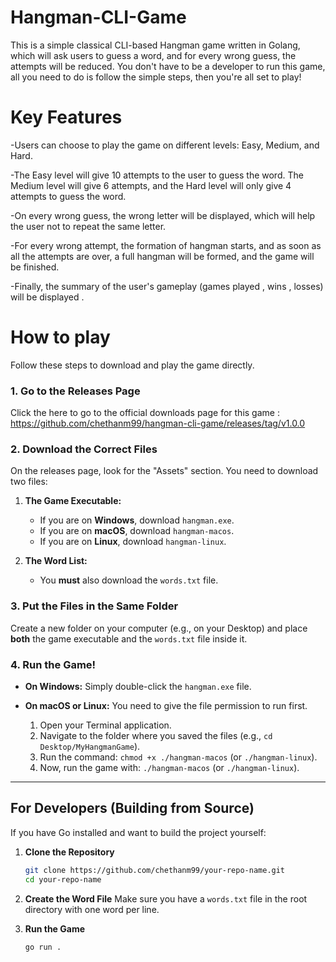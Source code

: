 # Hangman-CLI-Game

This is a simple classical CLI-based Hangman game written in Golang, which will ask users to guess a word, and for every wrong guess, the attempts will be reduced. You don't have to be a developer to run this game, all you need to do is follow the simple steps, then you're all set to play!

# Key Features

-Users can choose to play the game on different levels: Easy, Medium, and Hard.

-The Easy level will give 10 attempts to the user to guess the word. The Medium level will give 6 attempts, and the Hard level will only give 4 attempts to guess the word.

-On every wrong guess, the wrong letter will be displayed, which will help the user not to repeat the same letter.

-For every wrong attempt, the formation of hangman starts, and as soon as all the attempts are over, a full hangman will be formed, and the game will be finished.

-Finally, the summary of the user's gameplay (games played , wins , losses) will be displayed .

# How to play

Follow these steps to download and play the game directly.

### 1. Go to the Releases Page

Click the here to go to the official downloads page for this game : https://github.com/chethanm99/hangman-cli-game/releases/tag/v1.0.0

### 2. Download the Correct Files

On the releases page, look for the "Assets" section. You need to download two files:

1.  **The Game Executable:**
    *   If you are on **Windows**, download `hangman.exe`.
    *   If you are on **macOS**, download `hangman-macos`.
    *   If you are on **Linux**, download `hangman-linux`.
  
2.  **The Word List:**
    *   You **must** also download the `words.txt` file.

### 3. Put the Files in the Same Folder

Create a new folder on your computer (e.g., on your Desktop) and place **both** the game executable and the `words.txt` file inside it.

### 4. Run the Game!

*   **On Windows:** Simply double-click the `hangman.exe` file.
*   **On macOS or Linux:** You need to give the file permission to run first.
  
    1. Open your Terminal application.
    2. Navigate to the folder where you saved the files (e.g., `cd Desktop/MyHangmanGame`).
    3. Run the command: `chmod +x ./hangman-macos` (or `./hangman-linux`).
    4. Now, run the game with: `./hangman-macos` (or `./hangman-linux`).
 
---

## For Developers (Building from Source)

If you have Go installed and want to build the project yourself:

1.  **Clone the Repository**
    ```bash
    git clone https://github.com/chethanm99/your-repo-name.git
    cd your-repo-name
    ```

2.  **Create the Word File**
    Make sure you have a `words.txt` file in the root directory with one word per line.

3.  **Run the Game**
    ```bash
    go run .
    ```
